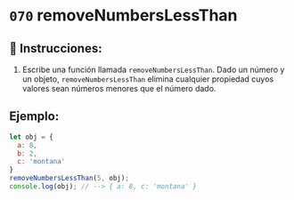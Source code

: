 # `070` removeNumbersLessThan

## 📝 Instrucciones:

1. Escribe una función llamada `removeNumbersLessThan`. Dado un número y un objeto, `removeNumbersLessThan` elimina cualquier propiedad cuyos valores sean números menores que el número dado. 

## Ejemplo:

```Javascript
let obj = {
  a: 8,
  b: 2,
  c: 'montana'
}
removeNumbersLessThan(5, obj);
console.log(obj); // --> { a: 8, c: 'montana' }
```